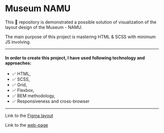 # Museum NAMU

This 📁 repository is demonstrated a possible solution of visualization of the layout design of the Museum - NAMU.

The main purpose of this project is mastering HTML & SCSS with minimum JS involving.

***

#### In order to create this project, I have used following technology and approaches:
- ✅ HTML,
- ✅ SCSS,
- ✅ Grid,
- ✅ Flexbox,
- ✅ BEM methodology,
- ✅ Responsiveness and cross-browser

***

Link to the [Figma layout](https://www.figma.com/file/HL3XGt5ZatvJoYBhOaWY5x/museum-prototype?node-id=323%3A1957)

Link to the [web-page](https://sasha-morozov.github.io/Museum-NAMU/)
